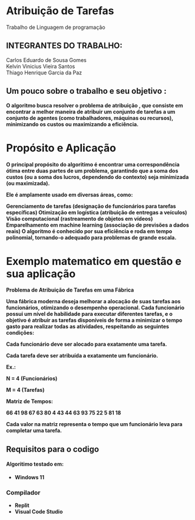 # Atribuição de Tarefas
Trabalho de Linguagem de programação
## INTEGRANTES DO TRABALHO:
Carlos Eduardo de Sousa Gomes<br>
Kelvin Vinicius Vieira Santos<br>
Thiago Henrique Garcia da Paz<br>
## Um pouco sobre o trabalho e seu objetivo <b>:

O algoritmo busca resolver o problema de atribuição , que consiste em encontrar a melhor maneira de atribuir um conjunto de tarefas a um conjunto de agentes (como trabalhadores, máquinas ou recursos), minimizando os custos ou maximizando a eficiência.

# Propósito e Aplicação

O principal propósito do algoritimo é encontrar uma correspondência ótima entre duas partes de um problema, garantindo que a soma dos custos (ou a soma dos lucros, dependendo do contexto) seja minimizada (ou maximizada).

Ele é amplamente usado em diversas áreas, como:

Gerenciamento de tarefas (designação de funcionários para tarefas específicas)
Otimização em logística (atribuição de entregas a veículos)
Visão computacional (rastreamento de objetos em vídeos)
Emparelhamento em machine learning (associação de previsões a dados reais)
O algoritmo é conhecido por sua eficiência e roda em tempo polinomial, tornando-o adequado para problemas de grande escala.


# Exemplo matematico em questão e sua aplicação

Problema de Atribuição de Tarefas em uma Fábrica<br>

Uma fábrica moderna deseja melhorar a alocação de suas tarefas aos funcionários, otimizando o desempenho operacional. Cada funcionário possui um nível de habilidade para executar diferentes tarefas, e o objetivo é atribuir as tarefas disponíveis de forma a minimizar o tempo gasto para realizar todas as atividades, respeitando as seguintes condições:

Cada funcionário deve ser alocado para exatamente uma tarefa.

Cada tarefa deve ser atribuída a exatamente um funcionário.


Ex.:

N = 4 (Funcionários)

M = 4 (Tarefas)

Matriz de Tempos:

66 41 98 67
63 80 4 43
44 63 93 75
22 5 81 18


Cada valor na matriz representa o tempo que um funcionário leva para completar uma tarefa.

## Requisitos para o codigo
#### Algoritimo testado em:
- Windows 11<b>
### Compilador 
- Replit
- Visual Code Studio






